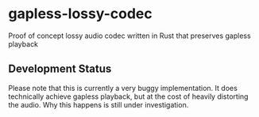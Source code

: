 # gapless-lossy-codec
Proof of concept lossy audio codec written in Rust that preserves gapless playback

## Development Status
Please note that this is currently a very buggy implementation. It does technically achieve gapless playback, but at the cost of heavily distorting the audio. Why this happens is still under investigation.

